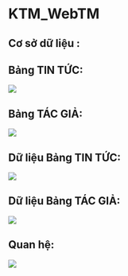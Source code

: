 # KTM_WebTM

## Cơ sở dữ liệu :

## Bảng TIN TỨC:
<img src="https://scontent.fsgn2-3.fna.fbcdn.net/v/t1.15752-9/80112714_439253426766758_5021945245911220224_n.jpg?_nc_cat=110&_nc_oc=AQknEBzjeHZsDsRVim14fhRGDXTLigSB0HpPYTK6zfUgWQG3nbdF1ULWRMkQ_moaHgA&_nc_ht=scontent.fsgn2-3.fna&oh=253d5763325f0cdc3ef443089cee725c&oe=5E79CED0">

## Bảng TÁC GIẢ:
<img src="https://scontent.fsgn2-1.fna.fbcdn.net/v/t1.15752-9/79692060_559532031505474_4341236836945887232_n.jpg?_nc_cat=107&_nc_oc=AQlFH1Q0r2JG09Q2HVnEQpoKcCmOAy200F6FWnkSS3KSDeraPRAECQeneQa9D0VptS4&_nc_ht=scontent.fsgn2-1.fna&oh=a602fee38f3096be7a77bb1789d9efd1&oe=5E79E52C">

## Dữ liệu Bảng TIN TỨC:
<img src="https://scontent.fsgn2-2.fna.fbcdn.net/v/t1.15752-9/79331340_2194096570891513_4763444929735163904_n.jpg?_nc_cat=100&_nc_oc=AQntMf3fP7wg3EdiZd7-zr2PHWVI2H4cZ4TtD3bjJxfLZnnXbLXXRz2KgoGWqncyucc&_nc_ht=scontent.fsgn2-2.fna&oh=e4aea512402ae4fe23e6ecc326a5961a&oe=5E7EF3B9">

## Dữ liệu Bảng TÁC GIẢ:
<img src="https://scontent.fsgn2-4.fna.fbcdn.net/v/t1.15752-9/79930062_2241146859322765_7729183885585547264_n.jpg?_nc_cat=111&_nc_oc=AQm4LbTo9Fc-9sF-aakruqt122I0vr60Ct2s5fiXmR8_zk6xtGfs3rcqxEanL79ML0o&_nc_ht=scontent.fsgn2-4.fna&oh=8a7290f5c4b40c110f7047297ec99707&oe=5EB0B012">

## Quan hệ:
<img src="https://scontent.fsgn2-1.fna.fbcdn.net/v/t1.15752-9/80548008_3119315238082191_9215536332879691776_n.jpg?_nc_cat=105&_nc_oc=AQmGDFexG0F-RNckC2JCv5-YmE6KP-xIxeeexb66LeMEAxQBz9qf-3sUKYDher-xP4U&_nc_ht=scontent.fsgn2-1.fna&oh=e43ffa917d467b72dd8d5623b2105368&oe=5E71281A">

